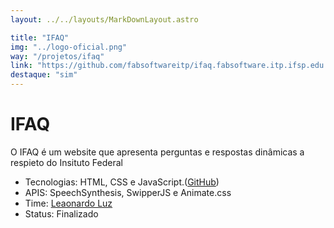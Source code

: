 ```yaml
---
layout: ../../layouts/MarkDownLayout.astro

title: "IFAQ"
img: "../logo-oficial.png"
way: "/projetos/ifaq"
link: "https://github.com/fabsoftwareitp/ifaq.fabsoftware.itp.ifsp.edu.br"
destaque: "sim"
---
```


# IFAQ

O IFAQ é um website que apresenta perguntas e respostas dinâmicas a respieto do Insituto Federal
- Tecnologias: HTML, CSS e JavaScript.([GitHub](https://github.com/fabsoftwareitp/ifaq.fabsoftware.itp.ifsp.edu.br)) 
- APIS: SpeechSynthesis, SwipperJS e Animate.css
- Time: [Leaonardo Luz](/membros/leonardo-luz)
- Status: Finalizado